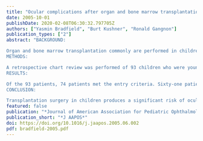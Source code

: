 ```yaml
---
title: "Ocular complications after organ and bone marrow transplantation in children"
date: 2005-10-01
publishDate: 2020-02-08T06:30:32.797705Z
authors: ["Yasmin Bradfield", "Burt Kushner", "Ronald Gangnon"]
publication_types: ["2"]
abstract: "BACKGROUND:

Organ and bone marrow transplantation commonly are performed in children. Ocular complications usually are described as secondary to post-transplantation medications. The complication rate is unknown.
METHODS:

A retrospective chart review was performed of 93 children who were younger than 18 years of age and had transplantation surgery from 1989 to 2004. The rate and type of ocular complications, including those requiring ocular surgery, were analyzed. Medications and visual loss associated with adverse effects also were studied.
RESULTS:

Of the 93 patients, 74 patients met the entry criteria. Sixty-one patients had at least 1 year of follow-up, and the longest follow-up duration was 14 years. The 1-year post-transplantation complication rate was 16.0% (95% confidence interval 6.8-24.4%). Adverse effects included cytomegalovirus (CMV) retinitis, cataract, graft-versus-host disease, lymphoproliferative disorder, persistent strabismus, and transient visual loss. Four patients underwent eye surgery, including lensectomy for cataract, tarsorrhaphy for corneal ulcer, and iris biopsy. They had surgery 0.9 to 4.7 years after transplantation. Most patients were taking prednisone and cyclosporine when their complication was diagnosed. One patient's visual acuity deteriorated to no light perception in one eye and 20/250 in the other eye secondary to CMV retinitis. Most patients had a final visual acuity > or =20/40.
CONCLUSION:

Transplantation surgery in children produces a significant risk of ocular impairment. The 1-year complication rate was 16.0%. Eye surgery may be required within the first few years after transplantation. Although most patients maintained a final visual acuity of 20/40 or better, one patient became bilaterally legally blind."
featured: false
publication: "*Journal of American Association for Pediatric Ophthalmology and Strabismus*"
publication_short: "*J AAPOS*"
doi: https://doi.org/10.1016/j.jaapos.2005.06.002
pdf: bradfield-2005.pdf
---
```


